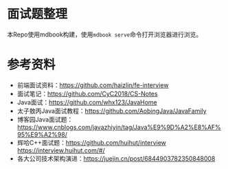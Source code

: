 # 面试题整理
本Repo使用mdbook构建，使用`mdbook serve`命令打开浏览器进行浏览。  


# 参考资料
* 前端面试资料：https://github.com/haizlin/fe-interview
* 面试笔记：https://github.com/CyC2018/CS-Notes
* Java面试：https://github.com/whx123/JavaHome
* 太子敖丙Java面试教程：https://github.com/AobingJava/JavaFamily
* 博客园Java面试题：https://www.cnblogs.com/javazhiyin/tag/Java%E9%9D%A2%E8%AF%95%E9%A2%98/
* 辉哈C++面试题：https://github.com/huihut/interview  https://interview.huihut.com/#/
* 各大公司技术架构演进：https://juejin.cn/post/6844903782350848008